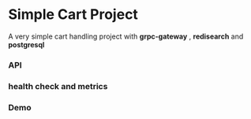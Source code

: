 # Simple Cart Project 

A very simple cart handling project with **grpc-gateway** , **redisearch** and **postgresql**


### API


### health check and metrics 


### Demo

